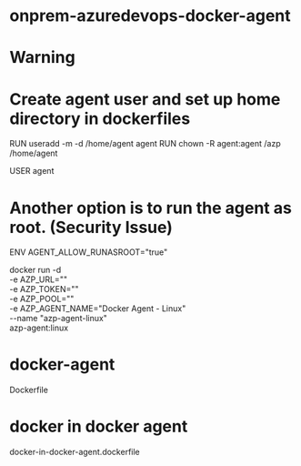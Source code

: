 # onprem-azuredevops-docker-agent
# Warning
# Create agent user and set up home directory in dockerfiles
RUN useradd -m -d /home/agent agent
RUN chown -R agent:agent /azp /home/agent

USER agent
# Another option is to run the agent as root. (Security Issue)
ENV AGENT_ALLOW_RUNASROOT="true"

docker run -d \
-e AZP_URL="<Azure DevOps instance>" \
-e AZP_TOKEN="<Personal Access Token>" \
-e AZP_POOL="<Agent Pool Name>" \
-e AZP_AGENT_NAME="Docker Agent - Linux" \
--name "azp-agent-linux" \
azp-agent:linux

# docker-agent
Dockerfile
# docker in docker agent
docker-in-docker-agent.dockerfile